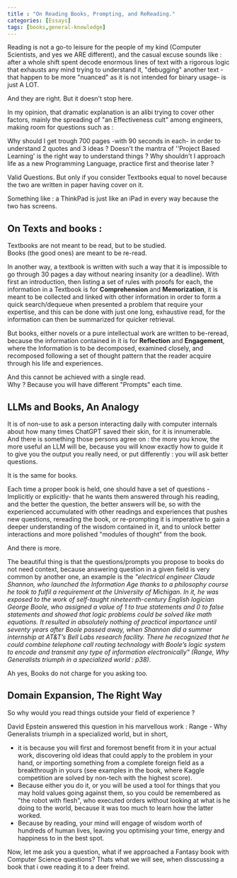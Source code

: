 ```yaml
---
title : "On Reading Books, Prompting, and ReReading."
categories: [Essays]
tags: [books,general-knowledge]
---
```


Reading is not a go-to leisure for the people of my kind (Computer Scientists, and yes we ARE different), and the casual excuse sounds like : after a whole shift spent decode enormous  lines of text with a rigorous logic that exhausts any mind trying to understand it, "debugging" another text -that happen to be more "nuanced" as it is not intended for binary usage- is just A LOT.  

And they are right. But it doesn't stop here.  

In my opinion, that dramatic explanation is an alibi trying to cover other factors, mainly the spreading of "an Effectiveness cult" among engineers, making room for questions such as :  

Why should I get trough 700 pages -with 90 seconds in each- in order to understand 2 quotes and 3 ideas ? Doesn't the mantra of ''Project Based Learning' is the right way to understand things ? Why shouldn't I approach life as a new Programming Language, practice first and theorise later ?  

Valid Questions. But only if you consider Textbooks equal to novel because the two are written in paper having cover on it.  

Something like : a ThinkPad is just like an iPad in every way because the two has screens.   

## On Texts and books :

Textbooks are not meant to be read, but to be studied.  
Books (the good ones) are meant to be re-read.

In another way, a textbook is written with such a way that it is impossible to go through 30 pages a day without nearing insanity (or a deadline). With first an introduction, then listing a set of rules with proofs for each, the information in a Textbook is for  **Comprehension** and **Memorization**, it is meant to be collected and linked with other information in order to form a quick search/dequeue when presented a problem that require your expertise, and this can be done with just one long, exhaustive read, for the information can then be summarized for quicker retrieval.  

But books, either novels or a pure intellectual work are written to be-reread, because the information contained in it is for **Reflection** and **Engagement**, where the Information is to be decomposed, examined closely, and recomposed following a set of thought pattern that the reader acquire through his life and experiences.  

And this cannot be achieved with a single read.  
Why ? Because you will have different "Prompts" each time.  


## LLMs and Books, An Analogy

It is of non-use to ask a person interacting daily with computer internals about how many times ChatGPT saved their skin, for it is innumerable.  
And there is something those persons agree on : the more you know, the more useful an LLM will be, because you will know exactly how to guide it to give you the output you really need, or put differently : you will ask better questions.  

It is the same for books.  

Each time a proper book is held, one should have a set of questions -Implicitly or explicitly- that he wants them answered through his reading, and the better the question, the better answers will be, so with the experienced accumulated with other readings and experiences that pushes new questions, rereading the book, or re-prompting it is imperative to gain a deeper understanding of the wisdom contained in it, and to unlock better interactions and more polished "modules of thought" from the book.  

And there is more.  

The beautiful thing is that the questions/prompts you propose to books do not need context, because answering question in a given field is very common by another one, an example is the *"electrical engineer Claude Shannon, who launched the Information Age thanks to a philosophy course he took to fulfil a requirement at the University of Michigan. In it, he was exposed to the work of self-taught nineteenth-century English logician George Boole, who assigned a value of 1 to true statements and 0 to false statements and showed that logic problems could be solved like math equations. It resulted in absolutely nothing of practical importance until seventy years after Boole passed away, when Shannon did a summer internship at AT&T’s Bell Labs research facility. There he recognized that he could combine telephone call routing technology with Boole’s logic system to encode and transmit any type of information electronically" (Range, Why Generalists triumph in a specialized world : p38)*.


Ah yes, Books do not charge for you asking too.  

## Domain Expansion, The Right Way

So why would you read things outside your field of experience ?  

David Epstein answered this question in his marvellous work : Range - Why Generalists triumph in a specialized world, but in short, 
- it is because you will first and foremost benefit from it in your actual work, discovering old ideas that could apply to the problem in your hand, or importing something from a complete foreign field as a breakthrough in yours (see examples in the book, where Kaggle competition are solved by non-tech with the highest score).
- Because either you do it, or you will be used a tool for things that you may hold values going against them, so you could be remembered as "the robot with flesh", who executed orders without looking at what is he doing to the world, because it was too much to learn how the latter worked.
- Because by reading, your mind will engage of wisdom worth of hundreds of human lives, leaving you optimising your time, energy and happiness to in the best spot.

Now, let me ask you a question, what if we approached a Fantasy book with Computer Science questions?
Thats what we will see, when disscussing a book that i owe reading it to a deer freind.


